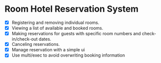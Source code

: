 # Room Hotel Reservation System

- [x] Registering and removing individual rooms.
- [x] Viewing a list of available and booked rooms.
- [x] Making reservations for guests with specific room numbers and check-in/check-out dates.
- [x] Canceling reservations.
- [x] Manage reservation with a simple ui
- [x] Use multi/exec to avoid overwriting booking information
